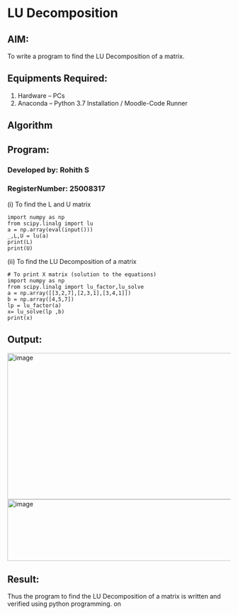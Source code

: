 # LU Decomposition 

## AIM:
To write a program to find the LU Decomposition of a matrix.

## Equipments Required:
1. Hardware – PCs
2. Anaconda – Python 3.7 Installation / Moodle-Code Runner

## Algorithm

## Program:
### Developed by: Rohith S
### RegisterNumber: 25008317
(i) To find the L and U matrix
```
import numpy as np
from scipy.linalg import lu
a = np.array(eval(input()))
_,L,U = lu(a)
print(L)
print(U)
```
(ii) To find the LU Decomposition of a matrix
```
# To print X matrix (solution to the equations)
import numpy as np
from scipy.linalg import lu_factor,lu_solve
a = np.array([[3,2,7],[2,3,1],[3,4,1]])
b = np.array([4,5,7])
lp = lu_factor(a)
x= lu_solve(lp ,b)
print(x)
```

## Output:
<img width="974" height="330" alt="image" src="https://github.com/user-attachments/assets/2d1d64bb-f5e9-4289-a355-0b5708746afa" />

<img width="748" height="139" alt="image" src="https://github.com/user-attachments/assets/1eb7c814-a07b-4245-b12f-385aa31b9fd8" />


## Result:
Thus the program to find the LU Decomposition of a matrix is written and verified using python programming.
on
